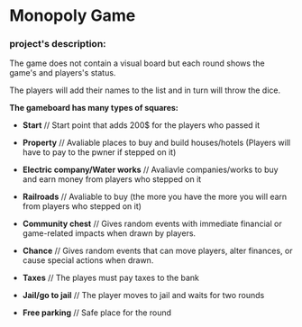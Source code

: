# Monopoly Game

### project's description:
The game does not contain a visual board but each round shows the game's and players's status.

The players will add their names to the list and in turn will throw the dice.

**The gameboard has many types of squares:**
* __Start__ // Start point that adds 200$ for the players who passed it

* __Property__ // Avaliable places to buy and build houses/hotels (Players will have to pay to the pwner if stepped on it)

* __Electric company/Water works__ // Avaliavle companies/works to buy and earn money from players who stepped on it

* __Railroads__ // Avaliable to buy (the more you have the more you will earn from players who stepped on it)

* __Community chest__ // Gives random events with immediate financial or game-related impacts when drawn by players.

* __Chance__ // Gives random events that can move players, alter finances, or cause special actions when drawn.

* __Taxes__ // The playes must pay taxes to the bank

* __Jail/go to jail__ // The player moves to jail and waits for two rounds

* __Free parking__ // Safe place for the round
#
